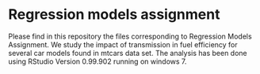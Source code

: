 # Regression models assignment

Please find in this repository the files corresponding to Regression Models Assignment. We study the impact of transmission in fuel efficiency for several car models found in mtcars data set. The analysis has been done using RStudio Version 0.99.902 running on windows 7.
